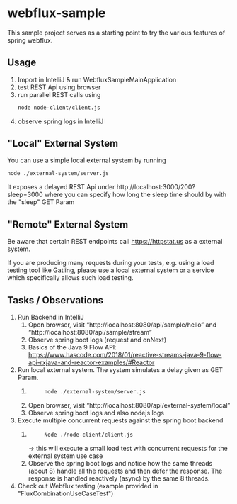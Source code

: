 # webflux-sample

This sample project serves as a starting point to try the various features of spring webflux.

## Usage
1. Import in IntelliJ & run WebfluxSampleMainApplication
4. test REST Api using browser
5. run parallel REST calls using 
    ```bash 
    node node-client/client.js
    ```
6. observe spring logs in IntelliJ

## "Local" External System
You can use a simple local external system by running 
```bash
node ./external-system/server.js
```
It exposes a delayed REST Api under http://localhost:3000/200?sleep=3000 where you can specify how long the sleep time should by with the "sleep" GET Param


## "Remote" External System
Be aware that certain REST endpoints call https://httpstat.us as a external system. 

If you are producing many requests during your tests, e.g. using a load testing tool like Gatling, please use a local external system or a service which specifically allows such load testing.

## Tasks / Observations
1. Run Backend in IntelliJ
    1. Open browser, visit “http://localhost:8080/api/sample/hello” and “http://localhost:8080/api/sample/stream”
    2. Observe spring boot logs (request and onNext)
    3. Basics of the Java 9 Flow API: https://www.hascode.com/2018/01/reactive-streams-java-9-flow-api-rxjava-and-reactor-examples/#Reactor
2. Run local external system. The system simulates a delay given as GET Param.
    1. ```bash
            node ./external-system/server.js
        ```
    2. Open browser, visit “http://localhost:8080/api/external-system/local”
    3. Observe spring boot logs and also nodejs logs
3. Execute multiple concurrent requests against the spring boot backend
    1. ```bash
            Node ./node-client/client.js
        ```
         -> this will execute a small load test with concurrent requests for the external system use case
    2. Observe the spring boot logs and notice how the same threads (about 8) handle all the requests and then defer the response. The response is handled reactively (async) by the same 8 threads.
4. Check out Webflux testing (example provided in "FluxCombinationUseCaseTest")
